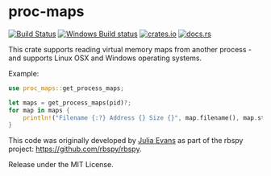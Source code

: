 proc-maps
=========
[![Build Status](https://travis-ci.org/rbspy/proc-maps.svg?branch=master)](https://travis-ci.org/rbspy/proc-maps)
[![Windows Build status](https://ci.appveyor.com/api/projects/status/ga754jgewu4u1v6m?svg=true)](https://ci.appveyor.com/project/benfred/proc-maps-wugxn)
[![crates.io](https://img.shields.io/crates/v/proc-maps.svg)](https://crates.io/crates/proc-maps)
[![docs.rs](https://docs.rs/proc-maps/badge.svg)](https://docs.rs/proc-maps)

This crate supports reading virtual memory maps from another process - and supports
Linux OSX and Windows operating systems.

Example:

``` rust
use proc_maps::get_process_maps;

let maps = get_process_maps(pid)?;
for map in maps {
    println!("Filename {:?} Address {} Size {}", map.filename(), map.start(), map.size());
}

```

This code was originally developed by [Julia Evans](https://github.com/jvns) as part of the rbspy project: https://github.com/rbspy/rbspy.

Release under the MIT License.
